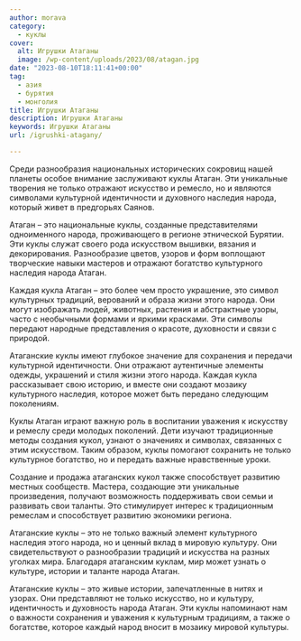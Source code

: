 ```yaml
---
author: morava
category:
  - куклы
cover:
  alt: Игрушки Атаганы
  image: /wp-content/uploads/2023/08/atagan.jpg
date: "2023-08-10T18:11:41+00:00"
tag:
  - азия
  - бурятия
  - монголия
title: Игрушки Атаганы
description: Игрушки Атаганы
keywords: Игрушки Атаганы
url: /igrushki-atagany/

---
```

Среди разнообразия национальных исторических сокровищ нашей планеты особое внимание заслуживают куклы Атаган. Эти уникальные творения не только отражают искусство и ремесло, но и являются символами культурной идентичности и духовного наследия народа, который живет в предгорьях Саянов.

Атаган – это национальные куклы, созданные представителями одноименного народа, проживающего в регионе этнической Бурятии. Эти куклы служат своего рода искусством вышивки, вязания и декорирования. Разнообразие цветов, узоров и форм воплощают творческие навыки мастеров и отражают богатство культурного наследия народа Атаган.

Каждая кукла Атаган – это более чем просто украшение, это символ культурных традиций, верований и образа жизни этого народа. Они могут изображать людей, животных, растения и абстрактные узоры, часто с необычными формами и яркими красками. Эти символы передают народные представления о красоте, духовности и связи с природой.

Атаганские куклы имеют глубокое значение для сохранения и передачи культурной идентичности. Они отражают аутентичные элементы одежды, украшений и стиля жизни этого народа. Каждая кукла рассказывает свою историю, и вместе они создают мозаику культурного наследия, которое может быть передано следующим поколениям.

Куклы Атаган играют важную роль в воспитании уважения к искусству и ремеслу среди молодых поколений. Дети изучают традиционные методы создания кукол, узнают о значениях и символах, связанных с этим искусством. Таким образом, куклы помогают сохранить не только культурное богатство, но и передать важные нравственные уроки.

Создание и продажа атаганских кукол также способствует развитию местных сообществ. Мастера, создающие эти уникальные произведения, получают возможность поддерживать свои семьи и развивать свои таланты. Это стимулирует интерес к традиционным ремеслам и способствует развитию экономики региона.

Атаганские куклы – это не только важный элемент культурного наследия этого народа, но и ценный вклад в мировую культуру. Они свидетельствуют о разнообразии традиций и искусства на разных уголках мира. Благодаря атаганским куклам, мир может узнать о культуре, истории и таланте народа Атаган.

Атаганские куклы – это живые истории, запечатленные в нитях и узорах. Они представляют не только искусство, но и культуру, идентичность и духовность народа Атаган. Эти куклы напоминают нам о важности сохранения и уважения к культурным традициям, а также о богатстве, которое каждый народ вносит в мозаику мировой культуры.
